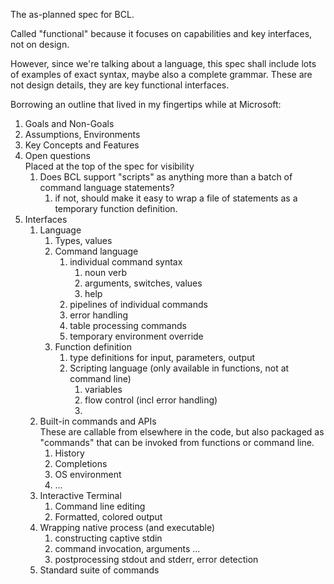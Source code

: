 The as-planned spec for BCL.

Called "functional" because it focuses on capabilities and key interfaces, not on design.

However, since we're talking about a language, this spec shall include lots of examples of exact syntax, maybe also a complete grammar.  These are not design details, they are key functional interfaces.

Borrowing an outline that lived in my fingertips while at Microsoft:

1. Goals and Non-Goals
2. Assumptions, Environments
3. Key Concepts and Features
4. Open questions  
   Placed at the top of the spec for visibility
   1. Does BCL support "scripts" as anything more than a batch of command language statements? 
      1. if not, should make it easy to wrap a file of statements as a temporary function definition.
5. Interfaces
   1. Language
      1. Types, values
      2. Command language
         1. individual command syntax
            1. noun verb
            2. arguments, switches, values
            3. help
         2. pipelines of individual commands
         3. error handling
         4. table processing commands
         5. temporary environment override 
      3. Function definition
         1. type definitions for input, parameters, output
         2. Scripting language (only available in functions, not at command line)
            1. variables
            2. flow control (incl error handling)
            3. 
   2. Built-in commands and APIs  
        These are callable from elsewhere in the code, but also packaged as "commands" that can be invoked from functions or command line.
      1. History
      2. Completions
      3. OS environment
      4. ...
   3. Interactive Terminal
      1. Command line editing
      2. Formatted, colored output
   4. Wrapping native process (and executable)
      1. constructing captive stdin
      2. command invocation, arguments ...
      3. postprocessing stdout and stderr, error detection
   5. Standard suite of commands